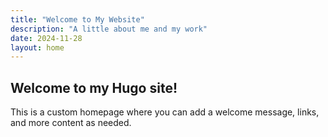 ```yaml
---
title: "Welcome to My Website"
description: "A little about me and my work"
date: 2024-11-28
layout: home
---
```


## Welcome to my Hugo site!

This is a custom homepage where you can add a welcome message, links, and more content as needed.